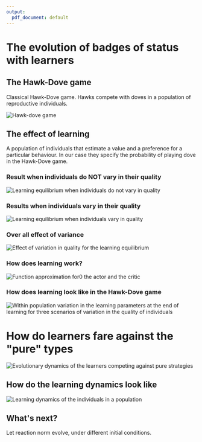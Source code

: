 ```yaml
---
output:
  pdf_document: default
---
```

# The evolution of badges of status with learners

## The Hawk-Dove game

Classical Hawk-Dove game. Hawks compete with doves in a population of 
reproductive individuals.

![Hawk-dove game](Simulations//mutType_//basicHawkDove.png "H-Dgame")


## The effect of learning 

A population of individuals that estimate a value and a preference for a 
particular behaviour. In our case they specify the probability of playing dove 
in the Hawk-Dove game. 

### Result when individuals do NOT vary in their quality

![Learning equilibrium when individuals do not vary in quality](Simulations//QualStDv_//hawkDoveLearn.png "HD learn qual. invariance")

### Results when individuals vary in their quality

![Learning equilibrium when individuals vary in quality](Simulations//QualStDv_//hawkDoveLearn_0.1.png "HD learn qual. 0.1 ")

### Over all effect of variance

![ Effect of variation in quality for the learning equilibrium](Simulations//QualStDv_//effectQualVariance.png "Quality variance effect")

### How does learning work?

![Function approximation for0 the actor and the critic](cartoonRBF.png "Learning cartoonRBF")

### How does learning look like in the Hawk-Dove game

![Within population variation in the learning parameters at the end of learning for three scenarios of variation in the quality of individuals](Simulations//QualStDv_//WeightsVarQualSt.png "Quality invariance")

# How do learners fare against the "pure" types

![Evolutionary dynamics of the learners competing against pure strategies](Simulations//mutType_//evolDynTypes.png "Types competition")

## How do the learning dynamics look like

![Learning dynamics of the individuals in a population](Simulations//mutType_//learnDyn200.png "Learning dynamics")

## What's next?

Let reaction norm evolve, under different initial conditions. 


 

